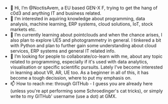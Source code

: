 - 👋 Hi, I’m @NoctisAvem, a EU based GEN-X F, trying to get the hang of c0d3 and anything IT and business related. 
- 👀 I’m interested in aquiring knowledge about programming, data analysis, machine learning, ERP systems, cloud solutions, IoT, stock markets etc.
- 🌱 I’m currently learning about pointclouds and when the chance arises, I also plan to explore UE5 and photogrammetry in general. I tinkered a bit with Python and plan to further gain some understanding about cloud services, ERP systems and general IT related info. 
- 💞️ I’m looking for people to collaborate/co-learn with me, about any topic related to programming, especially if it's used with data analytics, visualisation or specific scientific pursuits. Lately I've become interested in learning about VR, AR, UE too. As a beginner in all of this, it has become a tough decission, where to put my emphasis on.
- 📫 How to reach me: through GITHub - I guess you are already here (unless you're apt performing some Schroedinger's cat tricks), or simply write to my GITHub' username (use a dot) at GMX. 

<!---
NoctisAvem/NoctisAvem is a ✨ special ✨ repository because its `README.md` (this file) appears on your GitHub profile.
You can click the Preview link to take a look at your changes.
--->
